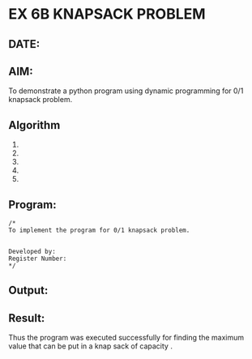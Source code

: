 # EX 6B KNAPSACK PROBLEM
## DATE: 
## AIM:
To demonstrate a python program using dynamic programming for 0/1 knapsack problem.



## Algorithm
1. 
2. 
3. 
4.  
5.   

## Program:
```
/*
To implement the program for 0/1 knapsack problem.


Developed by: 
Register Number:  
*/
```

## Output:



## Result:
Thus the program was executed successfully for finding the maximum value that can be put in a knap sack of capacity .
